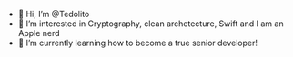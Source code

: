 - 👋 Hi, I’m @Tedolito
- 👀 I’m interested in Cryptography, clean archetecture, Swift and I am an Apple nerd
- 🌱 I’m currently learning how to become a true senior developer!


<!---
Tedolito/Tedolito is a ✨ special ✨ repository because its `README.md` (this file) appears on your GitHub profile.
You can click the Preview link to take a look at your changes.
--->
